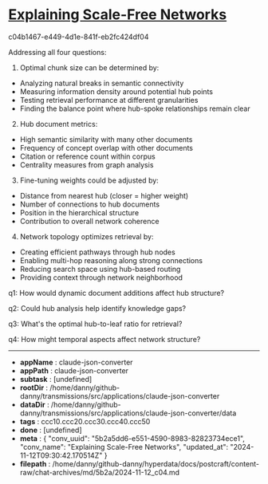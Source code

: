 # [Explaining Scale-Free Networks](https://claude.ai/chat/5b2a5dd6-e551-4590-8983-82823734ece1)

c04b1467-e449-4d1e-841f-eb2fc424df04

 Addressing all four questions:

1. Optimal chunk size can be determined by:
- Analyzing natural breaks in semantic connectivity
- Measuring information density around potential hub points
- Testing retrieval performance at different granularities
- Finding the balance point where hub-spoke relationships remain clear

2. Hub document metrics:
- High semantic similarity with many other documents
- Frequency of concept overlap with other documents
- Citation or reference count within corpus
- Centrality measures from graph analysis

3. Fine-tuning weights could be adjusted by:
- Distance from nearest hub (closer = higher weight)
- Number of connections to hub documents
- Position in the hierarchical structure
- Contribution to overall network coherence

4. Network topology optimizes retrieval by:
- Creating efficient pathways through hub nodes
- Enabling multi-hop reasoning along strong connections
- Reducing search space using hub-based routing
- Providing context through network neighborhood

q1: How would dynamic document additions affect hub structure?

q2: Could hub analysis help identify knowledge gaps?

q3: What's the optimal hub-to-leaf ratio for retrieval?

q4: How might temporal aspects affect network structure?

---

* **appName** : claude-json-converter
* **appPath** : claude-json-converter
* **subtask** : [undefined]
* **rootDir** : /home/danny/github-danny/transmissions/src/applications/claude-json-converter
* **dataDir** : /home/danny/github-danny/transmissions/src/applications/claude-json-converter/data
* **tags** : ccc10.ccc20.ccc30.ccc40.ccc50
* **done** : [undefined]
* **meta** : {
  "conv_uuid": "5b2a5dd6-e551-4590-8983-82823734ece1",
  "conv_name": "Explaining Scale-Free Networks",
  "updated_at": "2024-11-12T09:30:42.170514Z"
}
* **filepath** : /home/danny/github-danny/hyperdata/docs/postcraft/content-raw/chat-archives/md/5b2a/2024-11-12_c04.md